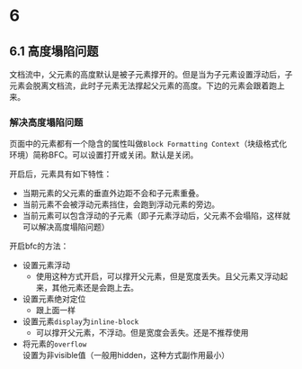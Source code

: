 # 6 

## 6.1 高度塌陷问题

文档流中，父元素的高度默认是被子元素撑开的。但是当为子元素设置浮动后，子元素会脱离文档流，此时子元素无法撑起父元素的高度。下边的元素会跟着跑上来。

### 解决高度塌陷问题

页面中的元素都有一个隐含的属性叫做`Block Formatting Context`（块级格式化环境）简称BFC。可以设置打开或关闭。默认是关闭。

开启后，元素具有如下特性：

- 当期元素的父元素的垂直外边距不会和子元素重叠。
- 当前元素不会被浮动元素挡住，会跑到浮动元素的旁边。
- 当前元素可以包含浮动的子元素（即子元素浮动后，父元素不会塌陷，这样就可以解决高度塌陷问题）

开启bfc的方法：

- 设置元素浮动
  - 使用这种方式开启，可以撑开父元素，但是宽度丢失。且父元素又浮动起来，其他元素还是会跑上去。
- 设置元素绝对定位
  - 跟上面一样
- 设置元素`display`为`inline-block`
  - 可以撑开父元素，不浮动。但是宽度会丢失。还是不推荐使用
- 将元素的`overflow`设置为非visible值（一般用hidden，这种方式副作用最小）
